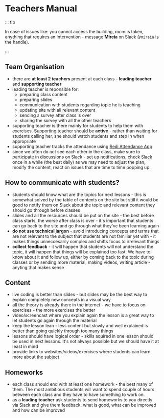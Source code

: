 # Teachers Manual

::: tip

In case of issues like: you cannot access the building, room is taken, anything that requires an intervention - message **Mireia** on Slack (`@mireia` is the handle).

:::

## Team Organisation

- there are **at least 2 teachers** present at each class - **leading teacher** and **supporting teacher**
- leading teacher is reponsible for:
    - preparing class content
    - preparing slides
    - communication with students regarding topic he is teaching
    - updating site with all relevant content
    - sending a survey after class is over
    - sharing the survey with all the other teachers
- supporting teacher is there mainly for students to help them with exercises. Supporting teacher should be **active** - rather than waiting for students calling her, she should watch students and step in when appropriate
- supporting teacher tracks the attendance using [Redi Attendance App](http://app.redi-school.org/)
- since we often do not see each other in the class, make sure to participate in discussions on Slack - set up notifications, check Slack once in a while (the best daily) as we may need to adjust the plan, modify the content, react on issues that are time to time popping up.

## How to communicate with students?

- students should know what are the topics for next lessons - this is somewhat solved by the table of contents on the site but still it would be good to notify them on Slack about the topic and relevant content they should go through before classes
- slides and all the resources should be put on the site - the best before class starts, the worse after class is over - it's important that students can go back to the site and go through what they've been learning again
- **do not use technical jargon** - avoid introducing concepts and terms that are not relevant to the subject that students are not familiar yet with - it makes things unneccesarily complex and shifts focus to irrelevant things
- **collect feedback** - it will happen that students will not understand the topic, it will happen that things will be explained too fast. We have to know about it and follow up, either by coming back to the topic during classes or by sending more material, making videos, writing article - anyting that makes sense

## Content

- live coding is better than slides - but slides may be the best way to explain completely new concepts in a visual way
- all the theory is already there in the internet - we have to focus on exercises - the more exercises the better
- video/screencast where you explain again the lesson is a great way to let students go again through the material
- keep the lesson lean - less content but slowly and well explained is better than going quickly through too many things
- lessons should have logical order - skills aquired in one lesson should be used in next lessons. It's not always possible but we should have it at least in mind
- provide links to websites/videos/exercises where students can learn more about the subject

## Homeworks

- each class should end with at least one homework - the best many of them. The most ambitious students will want to spend couple of hours between each class and they have to have something to work on.
- as a **leading teacher** ask students to send homeworks to you directly via Slack and give them feedback: what is good, what can be improved and how can be improved

